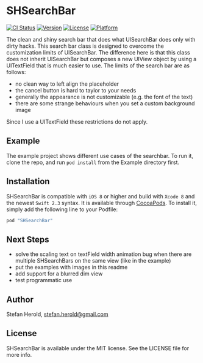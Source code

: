 # SHSearchBar

[![CI Status](http://img.shields.io/travis/Blackjacx/SHSearchBar.svg?style=flat)](https://travis-ci.org/Blackjacx/SHSearchBar)
[![Version](https://img.shields.io/cocoapods/v/SHSearchBar.svg?style=flat)](http://cocoapods.org/pods/SHSearchBar)
[![License](https://img.shields.io/cocoapods/l/SHSearchBar.svg?style=flat)](http://cocoapods.org/pods/SHSearchBar)
[![Platform](https://img.shields.io/cocoapods/p/SHSearchBar.svg?style=flat)](http://cocoapods.org/pods/SHSearchBar)

The clean and shiny search bar that does what UISearchBar does only with dirty hacks. This search bar class is designed to overcome the customization limits of UISearchBar. The difference here is that this class does not inherit UISearchBar but composes a new UIView object by using a UITextField that is much easier to use. The limits of the search bar are as follows:

- no clean way to left align the placeholder
- the cancel button is hard to taylor to your needs
- generally the appearance is not customizable (e.g. the font of the text)
- there are some strange behaviours when you set a custom background image

Since I use a UITextField these restrictions do not apply.

## Example

The example project shows different use cases of the searchbar. To run it, clone the repo, and run `pod install` from the Example directory first.

## Installation

SHSearchBar is compatible with `iOS 8` or higher and build with `Xcode 8` and the newest `Swift 2.3` syntax. It is available through [CocoaPods](http://cocoapods.org). To install it, simply add the following line to your Podfile:

```ruby
pod "SHSearchBar"
```

## Next Steps

- solve the scaling text on textField width animation bug when there are multiple SHSearchBars on the same view (like in the example)
- put the examples with images in this readme
- add support for a blurred dim view
- test programmatic use

## Author

Stefan Herold, stefan.herold@gmail.com

## License

SHSearchBar is available under the MIT license. See the LICENSE file for more info.
